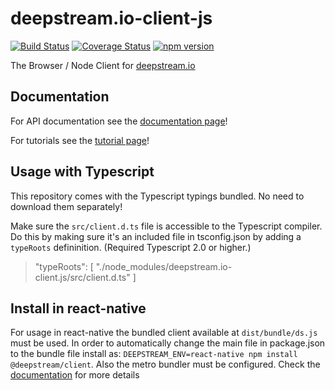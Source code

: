deepstream.io-client-js
=======================
[![Build Status](https://travis-ci.org/deepstreamIO/deepstream.io-client-js.svg?branch=master)](https://travis-ci.org/deepstreamIO/deepstream.io-client-js) [![Coverage Status](https://coveralls.io/repos/github/deepstreamIO/deepstream.io-client-js/badge.svg?branch=master)](https://coveralls.io/github/deepstreamIO/deepstream.io-client-js?branch=master) [![npm version](https://badge.fury.io/js/%40deepstream%2Fclient.svg)](https://badge.fury.io/js/%40deepstream%2Fclient)


The Browser / Node Client for [deepstream.io](http://deepstream.io/)

## Documentation

For API documentation see the [documentation page](http://deepstream.io/docs/)!

For tutorials see the [tutorial page](http://deepstream.io/tutorials/)!

## Usage with Typescript

This repository comes with the Typescript typings bundled. No need to download them separately!

Make sure the `src/client.d.ts` file is accessible to the Typescript compiler. Do this by making sure it's an included file in tsconfig.json by adding a `typeRoots` defininition. (Required Typescript 2.0 or higher.)

>  "typeRoots": [
     "./node_modules/deepstream.io-client.js/src/client.d.ts"
    ]

## Install in react-native  

For usage in react-native the bundled client available at `dist/bundle/ds.js` must be used. In order to automatically change the main file in package.json to the bundle file install as: `DEEPSTREAM_ENV=react-native npm install @deepstream/client`. Also the metro bundler must be configured. Check the [documentation](https://deepstream.io/tutorials/integrations/mobile/reactnative/) for more details
